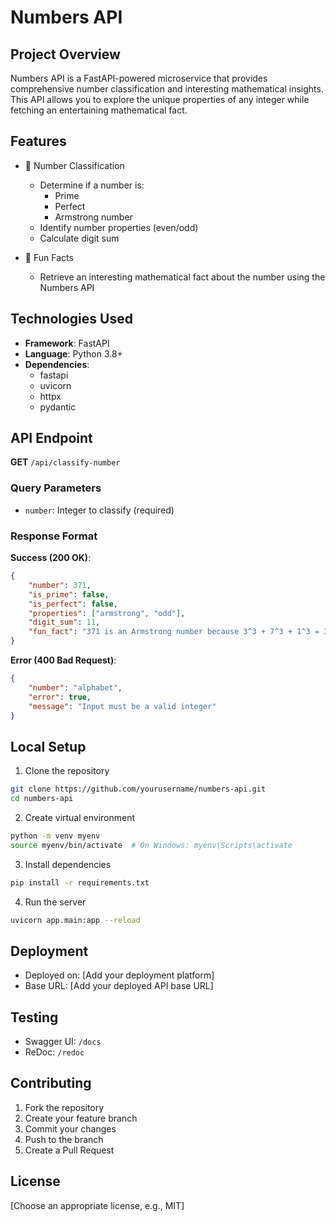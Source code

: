 # Numbers API

## Project Overview

Numbers API is a FastAPI-powered microservice that provides comprehensive number classification and interesting mathematical insights. This API allows you to explore the unique properties of any integer while fetching an entertaining mathematical fact.

## Features

- 🔢 Number Classification
  - Determine if a number is:
    - Prime
    - Perfect
    - Armstrong number
  - Identify number properties (even/odd)
  - Calculate digit sum

- 🧠 Fun Facts
  - Retrieve an interesting mathematical fact about the number using the Numbers API

## Technologies Used

- **Framework**: FastAPI
- **Language**: Python 3.8+
- **Dependencies**: 
  - fastapi
  - uvicorn
  - httpx
  - pydantic

## API Endpoint

**GET** `/api/classify-number`

### Query Parameters
- `number`: Integer to classify (required)

### Response Format

**Success (200 OK)**:
```json
{
    "number": 371,
    "is_prime": false,
    "is_perfect": false,
    "properties": ["armstrong", "odd"],
    "digit_sum": 11,
    "fun_fact": "371 is an Armstrong number because 3^3 + 7^3 + 1^3 = 371"
}
```

**Error (400 Bad Request)**:
```json
{
    "number": "alphabet",
    "error": true,
    "message": "Input must be a valid integer"
}
```

## Local Setup

1. Clone the repository
```bash
git clone https://github.com/yourusername/numbers-api.git
cd numbers-api
```

2. Create virtual environment
```bash
python -m venv myenv
source myenv/bin/activate  # On Windows: myenv\Scripts\activate
```

3. Install dependencies
```bash
pip install -r requirements.txt
```

4. Run the server
```bash
uvicorn app.main:app --reload
```

## Deployment

- Deployed on: [Add your deployment platform]
- Base URL: [Add your deployed API base URL]

## Testing

- Swagger UI: `/docs`
- ReDoc: `/redoc`

## Contributing

1. Fork the repository
2. Create your feature branch
3. Commit your changes
4. Push to the branch
5. Create a Pull Request

## License

[Choose an appropriate license, e.g., MIT]